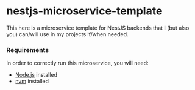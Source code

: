 # nestjs-microservice-template

This here is a microservice template for NestJS backends that I (but also you) can/will use in my projects if/when needed.

### Requirements

In order to correctly run this microservice, you will need:

- [Node.js](https://nodejs.org/en/download) installed
- [nvm](https://github.com/nvm-sh/nvm/blob/master/README.md) installed
